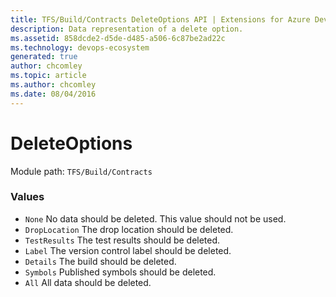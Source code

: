 ```yaml
---
title: TFS/Build/Contracts DeleteOptions API | Extensions for Azure DevOps Services
description: Data representation of a delete option.
ms.assetid: 858dcde2-d5de-d485-a506-6c87be2ad22c
ms.technology: devops-ecosystem
generated: true
author: chcomley
ms.topic: article
ms.author: chcomley
ms.date: 08/04/2016
---
```


# DeleteOptions

Module path: `TFS/Build/Contracts`

### Values

- `None` No data should be deleted. This value should not be used.
- `DropLocation` The drop location should be deleted.
- `TestResults` The test results should be deleted.
- `Label` The version control label should be deleted.
- `Details` The build should be deleted.
- `Symbols` Published symbols should be deleted.
- `All` All data should be deleted.
